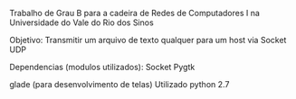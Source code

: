 Trabalho de Grau B para a cadeira de Redes de Computadores I na Universidade do Vale do Rio dos Sinos

Objetivo:
Transmitir um arquivo de texto qualquer para um host via Socket UDP

Dependencias (modulos utilizados):
Socket
Pygtk

glade (para desenvolvimento de telas)
Utilizado python 2.7

